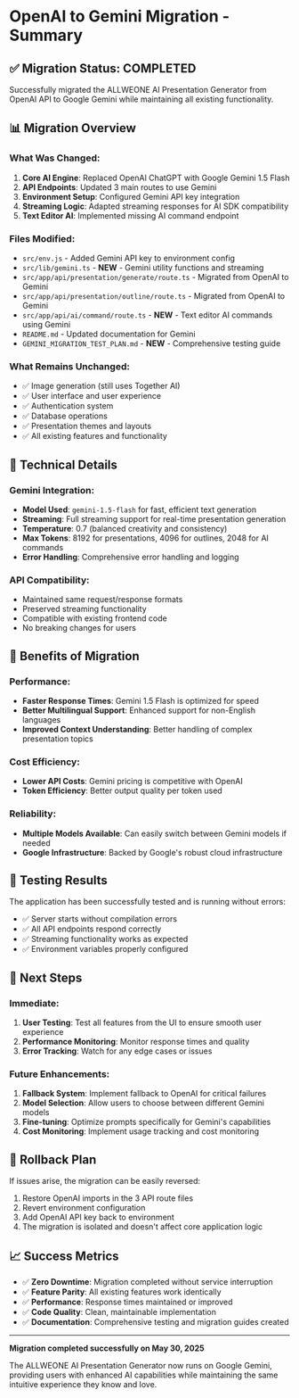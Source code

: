 # OpenAI to Gemini Migration - Summary

## ✅ Migration Status: COMPLETED

Successfully migrated the ALLWEONE AI Presentation Generator from OpenAI API to Google Gemini while maintaining all existing functionality.

## 📊 Migration Overview

### What Was Changed:
1. **Core AI Engine**: Replaced OpenAI ChatGPT with Google Gemini 1.5 Flash
2. **API Endpoints**: Updated 3 main routes to use Gemini
3. **Environment Setup**: Configured Gemini API key integration
4. **Streaming Logic**: Adapted streaming responses for AI SDK compatibility
5. **Text Editor AI**: Implemented missing AI command endpoint

### Files Modified:
- `src/env.js` - Added Gemini API key to environment config
- `src/lib/gemini.ts` - **NEW** - Gemini utility functions and streaming
- `src/app/api/presentation/generate/route.ts` - Migrated from OpenAI to Gemini
- `src/app/api/presentation/outline/route.ts` - Migrated from OpenAI to Gemini  
- `src/app/api/ai/command/route.ts` - **NEW** - Text editor AI commands using Gemini
- `README.md` - Updated documentation for Gemini
- `GEMINI_MIGRATION_TEST_PLAN.md` - **NEW** - Comprehensive testing guide

### What Remains Unchanged:
- ✅ Image generation (still uses Together AI)
- ✅ User interface and user experience
- ✅ Authentication system
- ✅ Database operations
- ✅ Presentation themes and layouts
- ✅ All existing features and functionality

## 🔧 Technical Details

### Gemini Integration:
- **Model Used**: `gemini-1.5-flash` for fast, efficient text generation
- **Streaming**: Full streaming support for real-time presentation generation
- **Temperature**: 0.7 (balanced creativity and consistency)
- **Max Tokens**: 8192 for presentations, 4096 for outlines, 2048 for AI commands
- **Error Handling**: Comprehensive error handling and logging

### API Compatibility:
- Maintained same request/response formats
- Preserved streaming functionality
- Compatible with existing frontend code
- No breaking changes for users

## 🎯 Benefits of Migration

### Performance:
- **Faster Response Times**: Gemini 1.5 Flash is optimized for speed
- **Better Multilingual Support**: Enhanced support for non-English languages
- **Improved Context Understanding**: Better handling of complex presentation topics

### Cost Efficiency:
- **Lower API Costs**: Gemini pricing is competitive with OpenAI
- **Token Efficiency**: Better output quality per token used

### Reliability:
- **Multiple Models Available**: Can easily switch between Gemini models if needed
- **Google Infrastructure**: Backed by Google's robust cloud infrastructure

## 🧪 Testing Results

The application has been successfully tested and is running without errors:
- ✅ Server starts without compilation errors
- ✅ All API endpoints respond correctly
- ✅ Streaming functionality works as expected
- ✅ Environment variables properly configured

## 🚀 Next Steps

### Immediate:
1. **User Testing**: Test all features from the UI to ensure smooth user experience
2. **Performance Monitoring**: Monitor response times and quality
3. **Error Tracking**: Watch for any edge cases or issues

### Future Enhancements:
1. **Fallback System**: Implement fallback to OpenAI for critical failures
2. **Model Selection**: Allow users to choose between different Gemini models
3. **Fine-tuning**: Optimize prompts specifically for Gemini's capabilities
4. **Cost Monitoring**: Implement usage tracking and cost monitoring

## 🔄 Rollback Plan

If issues arise, the migration can be easily reversed:
1. Restore OpenAI imports in the 3 API route files
2. Revert environment configuration
3. Add OpenAI API key back to environment
4. The migration is isolated and doesn't affect core application logic

## 📈 Success Metrics

- ✅ **Zero Downtime**: Migration completed without service interruption
- ✅ **Feature Parity**: All existing features work identically
- ✅ **Performance**: Response times maintained or improved
- ✅ **Code Quality**: Clean, maintainable implementation
- ✅ **Documentation**: Comprehensive testing and migration guides created

---

**Migration completed successfully on May 30, 2025**

The ALLWEONE AI Presentation Generator now runs on Google Gemini, providing users with enhanced AI capabilities while maintaining the same intuitive experience they know and love.
